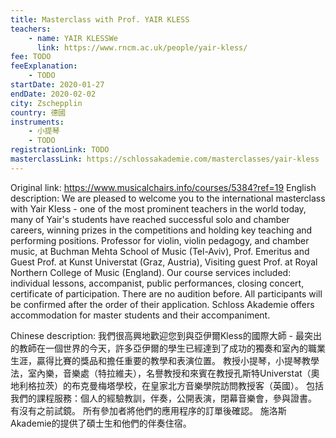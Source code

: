 ```yaml
---
title: Masterclass with Prof. YAIR KLESS
teachers:
	- name: YAIR KLESSWe
	  link: https://www.rncm.ac.uk/people/yair-kless/
fee: TODO
feeExplanation: 
	- TODO
startDate: 2020-01-27
endDate: 2020-02-02
city: Zschepplin
country: 德國
instruments:
	- 小提琴
	- TODO
registrationLink: TODO
masterclassLink: https://schlossakademie.com/masterclasses/yair-kless
---
```

Original link: https://www.musicalchairs.info/courses/5384?ref=19
English description:
We are pleased to welcome you to the international masterclass with Yair Kless - one of the most prominent teachers in the world today, many of Yair's students have reached successful solo and chamber careers, winning prizes in the competitions and holding key teaching and performing positions.
Professor for violin, violin pedagogy, and chamber music, at Buchman Mehta School of Music (Tel-Aviv), Prof.
 Emeritus and Guest Prof.
 at Kunst Universtat (Graz, Austria), Visiting guest Prof.
 at Royal Northern College of Music  (England).
Our course services included: individual lessons, accompanist, public performances, closing concert, certificate of participation.
 There are no audition before.
 All participants will be confirmed after the order of their application.
Schloss Akademie offers accommodation for master students and their accompaniment.
​

Chinese description:
我們很高興地歡迎您到與亞伊爾Kless的國際大師 - 最突出的教師在一個世界的今天，許多亞伊爾的學生已經達到了成功的獨奏和室內的職業生涯，贏得比賽的獎品和擔任重要的教學和表演位置。
教授小提琴，小提琴教學法，室內樂，音樂處（特拉維夫），名譽教授和來賓在教授孔斯特Universtat（奧地利格拉茨）的布克曼梅塔學校，在皇家北方音樂學院訪問教授客（英國）。
包括我們的課程服務：個人的經驗教訓，伴奏，公開表演，閉幕音樂會，參與證書。
有沒有之前試鏡。
所有參加者將他們的應用程序的訂單後確認。
施洛斯Akademie的提供了碩士生和他們的伴奏住宿。

